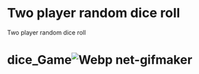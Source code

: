 <h1 style="font-size:30px">Two player random dice roll</h1>
Two player random dice roll

# dice_Game![Webp net-gifmaker](https://user-images.githubusercontent.com/65413682/157876079-a43b24cb-d8c5-4e9a-a5ff-da75e2ca65d6.gif)

